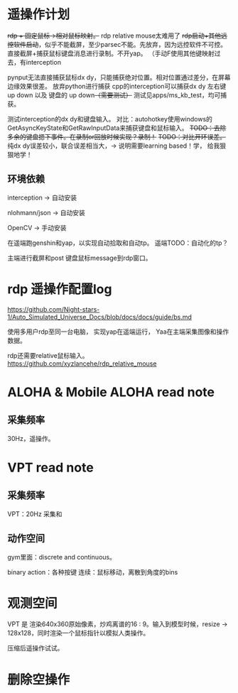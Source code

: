 # 遥操作计划

~~rdp + 固定鼠标->相对鼠标映射。~~ rdp relative mouse太难用了
~~rdp启动+其他远控软件启动~~，似乎不能截屏，至少parsec不能。先放弃，因为远控软件不可控。
直接截屏+捕获鼠标键盘消息进行录制。不开yap。
（手动F使用其他键映射过去，有interception

pynput无法直接捕获鼠标dx dy，只能捕获绝对位置。相对位置通过差分，在屏幕边缘效果很差。
放弃python进行捕获
cpp的interception可以捕获dx dy 左右键 up down 以及 键盘的 up down~~（需要测试）~~ 测试见apps/ms_kb_test，均可捕获。

测试interception的dx dy和键盘输入。
对比：autohotkey使用windows的GetAsyncKeyState和GetRawInputData来捕获键盘和鼠标输入。
~~TODO：去除多余的键盘摁下事件。在录制or回放时候实现？录制！~~
~~TODO：对比开环误差。~~ 纯dx dy误差较小，联合误差相当大，-> 说明需要learning based！学， 给我狠狠地学！


## 环境依赖

interception -> 自动安装

nlohmann/json -> 自动安装

OpenCV -> 手动安装






在遥端跑genshin和yap，以实现自动拾取和自动tp。
遥端TODO：自动化的tp？

主端进行截屏和post 键盘鼠标message到rdp窗口。

# rdp 遥操作配置log

https://github.com/Night-stars-1/Auto_Simulated_Universe_Docs/blob/docs/docs/guide/bs.md


使用多用户rdp至同一台电脑，
实现yap在遥端运行，
Yaa在主端采集图像和操作数据。

rdp还需要relative鼠标输入。
https://github.com/xyzlancehe/rdp_relative_mouse


# ALOHA & Mobile ALOHA read note

## 采集频率

30Hz，遥操作。

# VPT read note
## 采集频率



VPT：20Hz 采集和

## 动作空间 


gym里面：discrete and continuous。

binary action：各种按键
连续：鼠标移动，离散到角度的bins




# 观测空间

VPT 是 渲染640x360原始像素，炒鸡离谱的16 : 9。输入到模型时候，resize -> 128x128，同时渲染一个鼠标指针以模拟人类操作。




压缩后遥操作试试。

# 删除空操作

